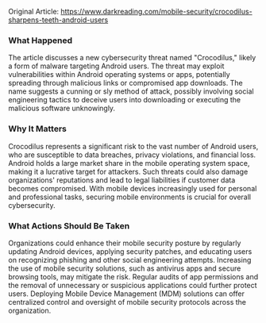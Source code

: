 Original Article: https://www.darkreading.com/mobile-security/crocodilus-sharpens-teeth-android-users

### What Happened

The article discusses a new cybersecurity threat named "Crocodilus," likely a form of malware targeting Android users. The threat may exploit vulnerabilities within Android operating systems or apps, potentially spreading through malicious links or compromised app downloads. The name suggests a cunning or sly method of attack, possibly involving social engineering tactics to deceive users into downloading or executing the malicious software unknowingly.

### Why It Matters

Crocodilus represents a significant risk to the vast number of Android users, who are susceptible to data breaches, privacy violations, and financial loss. Android holds a large market share in the mobile operating system space, making it a lucrative target for attackers. Such threats could also damage organizations' reputations and lead to legal liabilities if customer data becomes compromised. With mobile devices increasingly used for personal and professional tasks, securing mobile environments is crucial for overall cybersecurity.

### What Actions Should Be Taken

Organizations could enhance their mobile security posture by regularly updating Android devices, applying security patches, and educating users on recognizing phishing and other social engineering attempts. Increasing the use of mobile security solutions, such as antivirus apps and secure browsing tools, may mitigate the risk. Regular audits of app permissions and the removal of unnecessary or suspicious applications could further protect users. Deploying Mobile Device Management (MDM) solutions can offer centralized control and oversight of mobile security protocols across the organization.